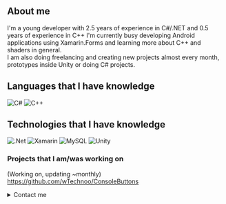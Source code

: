 ## About me
I'm a young developer with 2.5 years of experience in C#/.NET and 0.5 years of experience in C++
I'm currently busy developing Android applications using Xamarin.Forms and learning more about C++ and shaders in general.   
I am also doing freelancing and creating new projects almost every month, prototypes inside Unity or doing C# projects.

## Languages that I have knowledge
![C#](https://img.shields.io/badge/c%23-%23239120.svg?style=for-the-badge&logo=c-sharp&logoColor=white) ![C++](https://img.shields.io/badge/c++-%2300599C.svg?style=for-the-badge&logo=c%2B%2B&logoColor=white)

## Technologies that I have knowledge
![.Net](https://img.shields.io/badge/.NET-5C2D91?style=for-the-badge&logo=.net&logoColor=white) ![Xamarin](https://img.shields.io/badge/Xamarin-3199DC?style=for-the-badge&logo=xamarin&logoColor=white) ![MySQL](https://img.shields.io/badge/mysql-%2300f.svg?style=for-the-badge&logo=mysql&logoColor=white) ![Unity](https://img.shields.io/badge/unity-%23000000.svg?style=for-the-badge&logo=unity&logoColor=white)

### Projects that I am/was working on
(Working on, updating ~monthly)    
https://github.com/wTechnoo/ConsoleButtons   

<details>
  <summary> Contact me </summary>
Gmail: technoocontact@gmail.com
</details>
